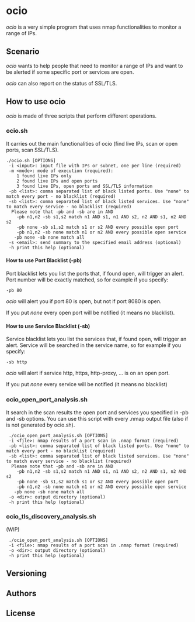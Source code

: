 # ocio

*ocio* is a very simple program that uses nmap functionalities to monitor a range of IPs.

## Scenario

*ocio* wants to help people that need to monitor a range of IPs and want to be alerted if some specific port or services are open.

*ocio* can also report on the status of SSL/TLS.

## How to use ocio 

*ocio* is made of three scripts that perform different operations.

### ocio.sh
It carries out the main functionalities of ocio (find live IPs, scan or open ports, scan SSL/TLS).

```
./ocio.sh [OPTIONS]
 -i <input>: input file with IPs or subnet, one per line (required)
 -m <mode>: mode of execution (required):
 	1 found live IPs only
	2 found live IPs and open ports
	3 found live IPs, open ports and SSL/TLS information
 -pb <list>: comma separated list of black listed ports. Use "none" to match every port - no blacklist (required)
 -sb <list>: comma separated list of black listed services. Use "none" to match every service - no blacklist (required)
  Please note that -pb and -sb are in AND
 	-pb n1,n2 -sb s1,s2 match n1 AND s1, n1 AND s2, n2 AND s1, n2 AND s2
	-pb none -sb s1,s2 match s1 or s2 AND every possible open port
	-pb n1,n2 -sb none match n1 or n2 AND every possible open service
   -pb none -sb none match all
 -s <email>: send summary to the specified email address (optional)
 -h print this help (optional)
```

#### How to use Port Blacklist (-pb)

Port blacklist lets you list the ports that, if found open, will trigger an alert.
Port number will be exactly matched, so for example if you specify:

```
-pb 80
```
*ocio* will alert you if port 80 is open, but not if port 8080 is open.

If you put *none* every open port will be notified (it means no blacklist).

#### How to use Service Blacklist (-sb)

Service blacklist lets you list the services that, if found open, will trigger an alert.
Service will be searched in the service name, so for example if you specify:

```
-sb http
```
*ocio* will alert if service http, https, http-proxy, ... is on an open port.

If you put *none* every service will be notified (it means no blacklist)

### ocio_open_port_analysis.sh
It search in the scan results the open port and services you specified in -pb and -sb options.
You can use this script with every .nmap output file (also if is not generated by ocio.sh).

```
 ./ocio_open_port_analysis.sh [OPTIONS]
 -i <file>: nmap results of a port scan in .nmap format (required)
 -pb <list>: comma separated list of black listed ports. Use "none" to match every port - no blacklist (required)
 -sb <list>: comma separated list of black listed services. Use "none" to match every service - no blacklist (required)
  Please note that -pb and -sb are in AND
 	-pb n1,n2 -sb s1,s2 match n1 AND s1, n1 AND s2, n2 AND s1, n2 AND s2
	-pb none -sb s1,s2 match s1 or s2 AND every possible open port
	-pb n1,n2 -sb none match n1 or n2 AND every possible open service
   -pb none -sb none match all
 -o <dir>: output directory (optional)
 -h print this help (optional)
```

### ocio_tls_discovery_analysis.sh

(WIP)

```
 ./ocio_open_port_analysis.sh [OPTIONS]
 -i <file>: nmap results of a port scan in .nmap format (required)
 -o <dir>: output directory (optional)
 -h print this help (optional)
```

## Versioning

## Authors

## License


